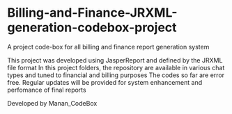 # Billing-and-Finance-JRXML-generation-codebox-project
A project code-box for all billing and finance report generation system

This project was developed using JasperReport and defined by the JRXML file format
In this project folders, the repository are available in various chat types and tuned to financial and billing purposes
The codes so far are error free. Regular updates will be provided for system enhancement and perfomance of final reports

Developed by Manan_CodeBox
